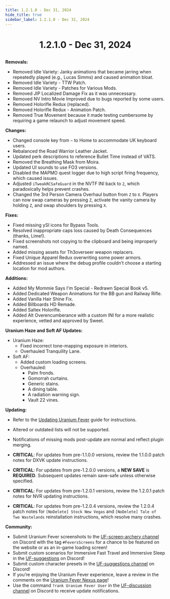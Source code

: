 ```yaml
---
title: 1.2.1.0 - Dec 31, 2024
hide_title: true
sidebar_label: 1.2.1.0 - Dec 31, 2024
---
```


# <p align="center"> 1.2.1.0 - Dec 31, 2024 </p>

**Removals:**
- Removed Idle Variety: Janky animations that became jarring when repeatedly played (e.g., Lucas Simms) and caused animation bloat.
- Removed Idle Variety - TTW Patch.
- Removed Idle Variety - Patches for Various Mods.
- Removed JIP Localized Damage Fix as it was unnecessary.
- Removed NV Intro Movie Improved due to bugs reported by some users.
- Removed Holorifle Redux (replaced).
- Removed Holorifle Redux - Animation Patch.
- Removed True Movement because it made testing cumbersome by requiring a game relaunch to adjust movement speed.

**Changes:**
- Changed console key from `~` to Home to accommodate UK keyboard users.
- Rebalanced the Road Warrior Leather Jacket.
- Updated perk descriptions to reference Bullet Time instead of VATS.
- Removed the Breathing Mask from Moira.
- Updated UI sounds to use FO3 versions.
- Disabled the MAPMO quest logger due to high script firing frequency, which caused issues.
- Adjusted `iTweakRCSafeGuard` in the NVTF INI back to `2`, which paradoxically helps prevent crashes.
- Changed the 3rd Person Camera Overhaul button from `Z` to `X`. Players can now swap cameras by pressing `Z`, activate the vanity camera by holding `Z`, and swap shoulders by pressing `X`.

**Fixes:**
- Fixed missing ySI icons for Bypass Tools.
- Resolved inappropriate caps loss caused by Death Consequences (thanks, Lime!).
- Fixed screenshots not copying to the clipboard and being improperly named.
- Added missing assets for Th3overseer weapon replacers.
- Fixed Unique Apparel Redux overwriting some power armors.
- Addressed an issue where the debug profile couldn’t choose a starting location for mod authors.

**Additions:**
- Added My Mommie Says I'm Special - Redrawn Special Book v5.
- Added Dedicated Weapon Animations for the BB gun and Railway Rifle.
- Added Vanilla Hair Shine Fix.
- Added Billboards HD Remade.
- Added Saltex Holorifle.
- Added Alt Overencumberance with a custom INI for a more realistic experience, vetted and approved by Sweet.

**Uranium Haze and Soft AF Updates:**
- Uranium Haze:
  - Fixed incorrect tone-mapping exposure in interiors.
  - Overhauled Tranquility Lane.
- Soft AF:
  - Added custom loading screens.
  - Overhauled:
    - Palm fronds.
    - Gomorrah curtains.
    - Generic stains.
    - A dining table.
    - A radiation warning sign.
    - Vault 22 vines.

**Updating:**
- Refer to the [Updating Uranium Fever](https://uraniumfever.net/docs/updating/) guide for instructions.
- Altered or outdated lists will not be supported.
- Notifications of missing mods post-update are normal and reflect plugin merging.

- **CRITICAL**: For updates from pre-1.1.0.0 versions, review the 1.1.0.0 patch notes for DXVK update instructions.  
- **CRITICAL**: For updates from pre-1.2.0.0 versions, a **NEW SAVE** is **REQUIRED**. Subsequent updates remain save-safe unless otherwise specified.  
- **CRITICAL**: For updates from pre-1.2.0.1 versions, review the 1.2.0.1 patch notes for NVR updating instructions.  
- **CRITICAL**: For updates from pre-1.2.0.4 versions, review the 1.2.0.4 patch notes for `[NoDelete] Stock New Vegas` and `[NoDelete] Tale of Two Wastelands` reinstallation instructions, which resolve many crashes.

**Community:**
- Submit Uranium Fever screenshots to the [UF-screen-archery channel](https://discord.gg/Uu6gZZSaeA) on Discord with the tag `#FeversScreens` for a chance to be featured on the website or as an in-game loading screen!  
- Submit custom scenarios for Immersive Fast Travel and Immersive Sleep in the [UF-suggestions](https://discord.gg/Uu6gZZSaeA) on Discord!  
- Submit custom character presets in the [UF-suggestions channel](https://discord.gg/Uu6gZZSaeA) on Discord!  
- If you’re enjoying the Uranium Fever experience, leave a review in the comments on the [Uranium Fever Nexus page](https://www.nexusmods.com/newvegas/mods/89815?tab=posts)!
- Use the command `?rank Uranium Fever User` in the [UF-discussion channel](https://discord.gg/Uu6gZZSaeA) on Discord to receive update notifications.

